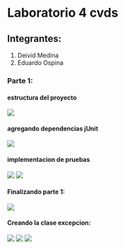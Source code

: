 # Laboratorio 4 cvds

## Integrantes:
1. Deivid Medina
2. Eduardo Ospina

### Parte 1:

#### estructura del proyecto
![](https://i.postimg.cc/gcLDRqvh/lab41.jpg)
#### agregando dependencias jUnit
![](https://i.postimg.cc/VLjWZfZL/lab42.jpg)
#### implementacion de pruebas
![](https://i.postimg.cc/cLhMZDNp/lab43.jpg)
![](https://i.postimg.cc/rpY1RKsg/lab44.jpg)

#### Finalizando parte 1:
![](https://i.postimg.cc/0jp3mz4L/lab45.jpg)

#### Creando la clase excepcion:
![](https://i.postimg.cc/TYJF3Wgb/lab46.jpg)
![](https://i.postimg.cc/XY2PwS27/lab47.jpg)
![](https://i.postimg.cc/XvpzLHhK/lab48.jpg)
